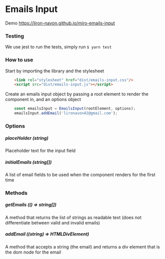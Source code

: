 # Emails Input

Demo
https://liron-navon.github.io/miro-emails-input


### Testing
We use jest to run the tests, simply run `$ yarn test`

### How to use
Start by importing the library and the stylesheet

```html
    <link rel="stylesheet" href="dist/emails-input.css"/>
    <script src="dist/emails-input.js"></script>
```

Create an emails input object by passing a root element to render the component in, and an options object
```javascript
    const emailsInput = EmailsInput(rootElement, options);
    emailsInput.addEmail('lironavon42@gmail.com');
```

### Options

##### placeHolder (string)
Placeholder text for the input field

##### initialEmails (string[])
A list of email fields to be used when the component renders for the first time

### Methods 


##### getEmails (() => string[])
A method that returns the list of strings as readable text (does not differentiate between valid and invalid emails)

##### addEmail ((string) => HTMLDivElement)
A method that accepts a string (the email) and returns a div element that is the dom node for the email
